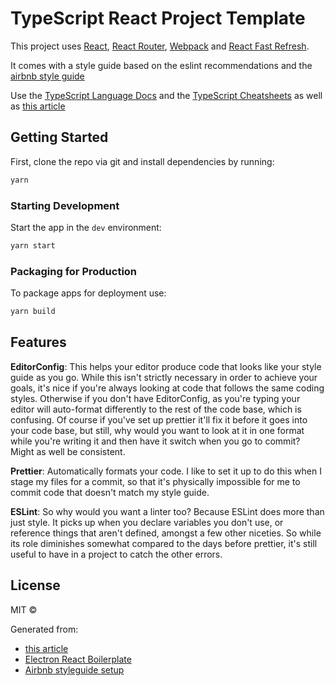 # TypeScript React Project Template

This project uses [React](https://facebook.github.io/react/), [React Router](https://github.com/reactjs/react-router), [Webpack](https://webpack.js.org/) and [React Fast Refresh](https://www.npmjs.com/package/react-refresh).

It comes with a style guide based on the eslint recommendations and the [airbnb style guide](https://www.npmjs.com/package/eslint-config-airbnb-typescript)

Use the [TypeScript Language Docs](https://www.typescriptlang.org/docs/) and the [TypeScript Cheatsheets](https://github.com/typescript-cheatsheets/react#hooks) as well as [this article](https://www.sitepoint.com/react-with-typescript-best-practices/)

## Getting Started

First, clone the repo via git and install dependencies by running:

```bash
yarn
```

### Starting Development

Start the app in the `dev` environment:

```bash
yarn start
```

### Packaging for Production

To package apps for deployment use:

```bash
yarn build
```

## Features

**EditorConfig**: This helps your editor produce code that looks like your style guide as you go. While this isn't strictly necessary in order to achieve your goals, it's nice if you're always looking at code that follows the same coding styles. Otherwise if you don't have EditorConfig, as you're typing your editor will auto-format differently to the rest of the code base, which is confusing. Of course if you've set up prettier it'll fix it before it goes into your code base, but still, why would you want to look at it in one format while you're writing it and then have it switch when you go to commit? Might as well be consistent.

**Prettier**: Automatically formats your code. I like to set it up to do this when I stage my files for a commit, so that it's physically impossible for me to commit code that doesn't match my style guide.

**ESLint**: So why would you want a linter too? Because ESLint does more than just style. It picks up when you declare variables you don't use, or reference things that aren't defined, amongst a few other niceties. So while its role diminishes somewhat compared to the days before prettier, it's still useful to have in a project to catch the other errors.

## License

MIT ©

Generated from:

- [this article](https://betterprogramming.pub/complete-guideline-to-creating-a-modern-react-app-with-typescript-from-scratch-cebbb5817d8)
- [Electron React Boilerplate](https://electron-react-boilerplate.js.org/)
- [Airbnb styleguide setup](https://www.youtube.com/watch?v=SydnKbGc7W8&t=992s)
